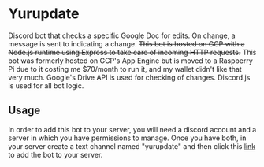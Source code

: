 # Yurupdate
Discord bot that checks a specific Google Doc for edits. On change, a message is sent to indicating a change. ~~This bot is hosted on GCP with a Node.js runtime using Express to take care of incoming HTTP requests.~~ This bot was formerly hosted on GCP's App Engine but is moved to a Raspberry Pi due to it costing me $70/month to run it, and my wallet didn't like that very much. Google's Drive API is used for checking of changes. Discord.js is used for all bot logic. 

## Usage
In order to add this bot to your server, you will need a discord account and a server in which you have permissions to manage. Once you have both, in your server create a text channel named "yurupdate" and then click this [link](https://discord.com/api/oauth2/authorize?client_id=714986525607198802&permissions=199680&scope=bot) to add the bot to your server.

